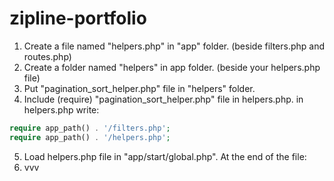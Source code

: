 # zipline-portfolio

1. Create a file named "helpers.php" in "app" folder. (beside filters.php and routes.php)
2. Create a folder named "helpers" in app folder. (beside your helpers.php file)
3. Put "pagination_sort_helper.php" file in "helpers" folder.
4. Include (require) "pagination_sort_helper.php" file in helpers.php.
in helpers.php write:
```php
require app_path() . '/filters.php';
require app_path() . '/helpers.php';
```
5. Load helpers.php file in "app/start/global.php". At the end of the file:
6. vvv

